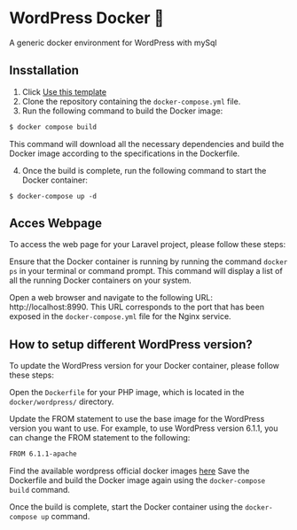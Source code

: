 ﻿# WordPress Docker 🐳

<p align="center">
</p>
A generic docker environment for WordPress with mySql


## Insstallation

1. Click [Use this template](https://github.com/rakibdevs/wprdpress-docker/generate)
2. Clone the repository containing the `docker-compose.yml` file.
3. Run the following command to build the Docker image:

```bash
$ docker compose build
```
This command will download all the necessary dependencies and build the Docker image according to the specifications in the Dockerfile.

4. Once the build is complete, run the following command to start the Docker container: 
```bas
$ docker-compose up -d
```

## Acces Webpage
To access the web page for your Laravel project, please follow these steps:

Ensure that the Docker container is running by running the command `docker ps` in your terminal or command prompt. This command will display a list of all the running Docker containers on your system.

Open a web browser and navigate to the following URL: http://localhost:8990. This URL corresponds to the port that has been exposed in the `docker-compose.yml` file for the Nginx service.

## How to setup different WordPress version?
To update the WordPress version for your Docker container, please follow these steps:

Open the `Dockerfile` for your PHP image, which is located in the `docker/wordpress/` directory.

Update the FROM statement to use the base image for the WordPress version you want to use. For example, to use WordPress version 6.1.1, you can change the FROM statement to the following:

```bash
FROM 6.1.1-apache
```
Find the available wordpress official docker images [here](https://hub.docker.com/_/wordpress)
Save the Dockerfile and build the Docker image again using the `docker-compose build` command.

Once the build is complete, start the Docker container using the `docker-compose up` command.
